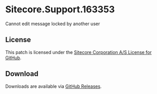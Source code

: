 # Sitecore.Support.163353
Cannot edit message locked by another user

## License  
This patch is licensed under the [Sitecore Corporation A/S License for GitHub](https://github.com/sitecoresupport/Sitecore.Support.163353/blob/master/LICENSE).  

## Download  
Downloads are available via [GitHub Releases](https://github.com/sitecoresupport/Sitecore.Support.163353/releases).  
